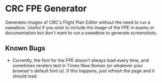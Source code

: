 # CRC FPE Generator
Generates images of CRC's Flight Plan Editor without the need to run a sweatbox. Useful if you wish to include the image of the FPE in exams or documentation but don't want to run a sweatbox to generate screenshots.

## Known Bugs
- Currently, the font for the FPE doesn't always load every time, and sometimes renders text in Times New Roman (or whatever your browser's default font is). If this happens, just refresh the page and it should load.
